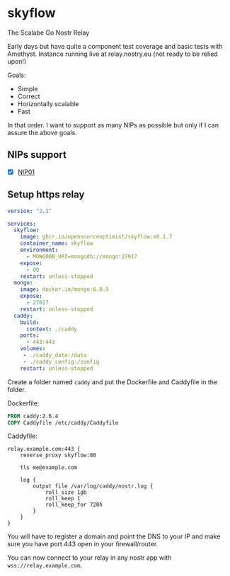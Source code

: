 # skyflow
The Scalabe Go Nostr Relay

Early days but have quite a component test coverage and basic tests
with Amethyst. Instance running live at relay.nostry.eu (not ready to be relied upon!)

Goals:

* Simple
* Correct
* Horizontally scalable
* Fast

In that order. I want to support as many NIPs as possible but only if
I can assure the above goals.

## NIPs support

- [x] [NIP01](https://github.com/nostr-protocol/nips/blob/master/01.md)


## Setup https relay

```yaml
version: "2.1"

services:
  skyflow:
    image: ghcr.io/opensourceoptimist/skyflow:v0.1.7
    container_name: skyflow
    environment:
      - MONGODB_URI=mongodb://mongo:27017
    expose:
      - 80
    restart: unless-stopped
  mongo:
    image: docker.io/mongo:6.0.5
    expose:
      - 27017
    restart: unless-stopped
  caddy:
    build:
      context: ./caddy
    ports:
      - 443:443
    volumes:
     - ./caddy_data:/data
     - ./caddy_config:/config
    restart: unless-stopped
```

Create a folder named `caddy` and put the Dockerfile and Caddyfile in
the folder.

Dockerfile:
```Dockerfile
FROM caddy:2.6.4
COPY Caddyfile /etc/caddy/Caddyfile
```

Caddyfile:
```
relay.example.com:443 {
    reverse_proxy skyflow:80

    tls me@example.com

    log {
        output file /var/log/caddy/nostr.log {
            roll_size 1gb
            roll_keep 1
            roll_keep_for 720h
        }
    }
}
```

You will have to register a domain and point the DNS to your IP and
make sure you have port 443 open in your firewall/router.

You can now connect to your relay in any nostr app with
`wss://relay.example.com`.

